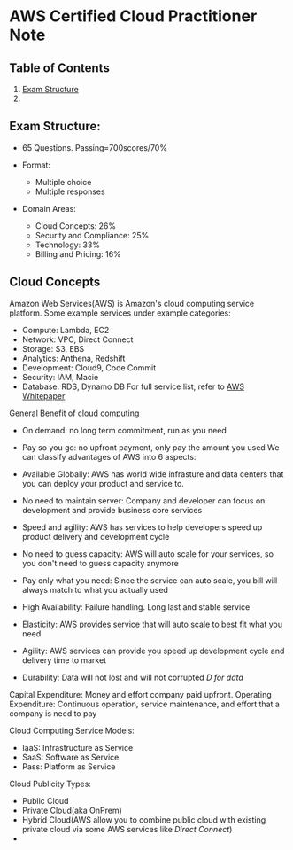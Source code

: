 # AWS Certified Cloud Practitioner Note

## Table of Contents
1. [Exam Structure](#exam-structure)
2. 


## Exam Structure:
- 65 Questions. Passing=700scores/70%
  
- Format:
  - Multiple choice
  - Multiple responses
    
- Domain Areas:
  - Cloud Concepts: 26%
  - Security and Compliance: 25%
  - Technology: 33%
  - Billing and Pricing: 16%

## Cloud Concepts

Amazon Web Services(AWS) is Amazon's cloud computing service platform. Some example services under example categories:
- Compute: Lambda, EC2
- Network: VPC, Direct Connect
- Storage: S3, EBS
- Analytics: Anthena, Redshift
- Development: Cloud9, Code Commit
- Security: IAM, Macie
- Database: RDS, Dynamo DB
For full service list, refer to [AWS Whitepaper](https://docs.aws.amazon.com/pdfs/whitepapers/latest/aws-overview/aws-overview.pdf#introduction)

General Benefit of cloud computing
- On demand: no long term commitment, run as you need
- Pay so you go: no upfront payment, only pay the amount you used
We can classify advantages of AWS into 6 aspects:
- Available Globally: AWS has world wide infrasture and data centers that you can deploy your product and service to.
- No need to maintain server: Company and developer can focus on development and provide business core services
- Speed and agility: AWS has services to help developers speed up product delivery and development cycle
- No need to guess capacity: AWS will auto scale for your services, so you don't need to guess capacity anymore
- Pay only what you need: Since the service can auto scale, you bill will always match to what you actually used

- High Availability: Failure handling. Long last and stable service
- Elasticity: AWS provides service that will auto scale to best fit what you need
- Agility: AWS services can provide you speed up development cycle and delivery time to market
- Durability: Data will not lost and will not corrupted *D for data*

Capital Expenditure: Money and effort company paid upfront.
Operating Expenditure: Continuous operation, service maintenance, and effort that a company is need to pay 

Cloud Computing Service Models:
 - IaaS: Infrastructure as Service
 - SaaS: Software as Service
 - Pass: Platform as Service

Cloud Publicity Types:
- Public Cloud
- Private Cloud(aka OnPrem)
- Hybrid Cloud(AWS allow you to combine public cloud with existing private cloud via some AWS services like *Direct Connect*)
- 
